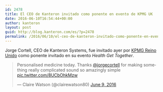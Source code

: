 ```yaml
---
id: 2478
title: El CEO de Kanteron invitado como ponente en evento de KPMG UK
date: 2016-06-10T16:54:44+00:00
author: kanteron
layout: post
guid: http://blog.kanteron.com/es/?p=2478
permalink: /2016/06/10/el-ceo-de-kanteron-invitado-como-ponente-en-evento-de-kpmg-uk/
---
```

Jorge Cortell, CEO de Kanteron Systems, fue invitado ayer por <a href="https://home.kpmg.com/uk/en/home/industries/healthcare.html" target="_blank">KPMG Reino Unido</a> como ponente invitado en su evento _Health Get Together_.

<blockquote class="twitter-tweet" data-width="550">
  <p lang="en" dir="ltr">
    Personalised medicine today. Thanks <a href="https://twitter.com/jorgecortell">@jorgecortell</a> for making something really complicated sound so amazingly simple <a href="https://t.co/8UCbOhkMzw">pic.twitter.com/8UCbOhkMzw</a>
  </p>
  
  <p>
    &mdash; Claire Watson (@clairewatson80) <a href="https://twitter.com/clairewatson80/status/740897683460751361">June 9, 2016</a>
  </p>
</blockquote>